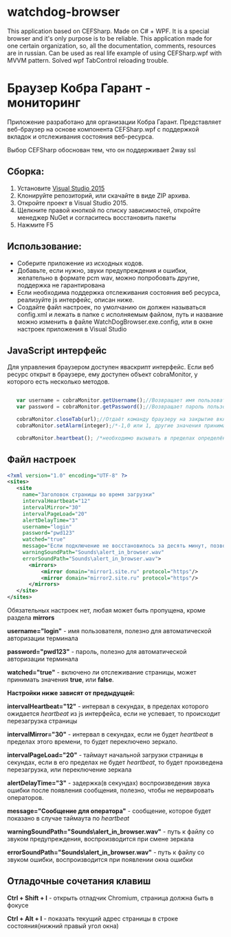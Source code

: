 # watchdog-browser
This application based on CEFSharp. Made on C# + WPF. It is a special browser and it's only purpose is to be reliable. This application made for one certain organization, so, all the documentation, comments, resources are in russian. Can be used as real life example of using CEFSharp.wpf with MVVM pattern. Solved wpf TabControl reloading trouble.


# Браузер Кобра Гарант - мониторинг
Приложение разработано для организации Кобра Гарант. Представляет веб-браузер на основе компонента CEFSharp.wpf с поддержкой вкладок и отслеживания состояния веб-ресурса.

Выбор CEFSharp обоснован тем, что он поддерживает 2way ssl


## Сборка:
1. Установите [Visual Studio 2015](https://www.visualstudio.com/ru/vs/community/)
2. Клонируйте репозиторий, или скачайте в виде ZIP архива.
3. Откройте проект в Visual Studio 2015.
4. Щелкните правой кнопкой по списку зависимостей, откройте менеджер NuGet и согласитесь восстановить пакеты
5. Нажмите F5

## Использование: 
+ Соберите приложение из исходных кодов.
+ Добавьте, если нужно, звуки предупреждения и ошибки, желательно в формате pcm wav, можно попробовать другие, поддержка не гарантирована
+ Если необходима поддержка отслеживания состояния веб ресурса, реализуйте js интерфейс, описан ниже.
+ Создайте файл настроек, по умолчанию он должен называться config.xml и лежать в папке с исполняемым файлом, путь и название можно изменить в файле WatchDogBrowser.exe.config, или в окне настроек приложения в Visual Studio

## JavaScript интерфейс
Для управления браузером доступен яваскрипт интерфейс. Если веб ресурс открыт в браузере, ему доступен объект cobraMonitor, у которого есть несколько методов.

 ```javascript

    var username = cobraMonitor.getUsername();//Возвращает имя пользователя из файла настроек браузера
    var password = cobraMonitor.getPassword();//Возвращает пароль пользователя из файла настроек браузера

    cobraMonitor.closeTab(url);//Отдаёт команду браузеру на закрытие вкладки
    cobraMonitor.setAlarm(integer);/*-1,0 или 1, другие значения принимаются равными единице, меняет цвет заголовка вкладки -1 - черный, 0 - зелёный, 1 - красный*/

    cobraMonitor.heartbeat(); /*необходимо вызывать в пределах определённого в настройках интервала времени, если включено отслеживание, если не вызвать, то будет выведена ошибка, а браузер будет пытаться перезагрузить страницу, или переключить зеркало*/

 ```

## Файл настроек

```xml
<?xml version="1.0" encoding="UTF-8" ?>
<sites>
   <site 
     name="Заголовок страницы во время загрузки" 
     intervalHeartbeat="12"      
     intervalMirror="30" 
     intervalPageLoad="20"
     alertDelayTime="3"
     username="login" 
     password="pwd123" 
     watched="true" 
     message="Если подключение не восстановилось за десять минут, позвоните родителям"
     warningSoundPath="Sounds\alert_in_browser.wav"
     errorSoundPath="Sounds\alert_in_browser.wav">
       <mirrors>
           <mirror domain="mirror1.site.ru" protocol="https"/>
		   <mirror domain="mirror2.site.ru" protocol="https"/>
       </mirrors>
   </site>
</sites>
```
Обязательных настроек нет, любая может быть пропущена, кроме раздела **mirrors**

**username="login"** - имя пользователя, полезно для автоматической авторизации терминала

**password="pwd123"** - пароль, полезно для автоматической авторизации терминала

**watched="true"** - включено ли отслеживание страницы, может принимать значения **true**, или **false**.

**Настройки ниже зависят от предыдущей:**

**intervalHeartbeat="12"** - интервал в секундах, в пределах которого ожидается _heartbeat_ из js интерфейса, если не успевает, то происходит перезагрузка страницы

**intervalMirror="30"** - интервал в секундах, если не будет _heartbeat_ в пределах этого времени, то будет переключено зеркало.

**intervalPageLoad="20"** - таймаут начальной загрузки страницы в секундах, если в его пределах не будет _heartbeat_, то будет произведена перезагрузка, или переключение зеркала

**alertDelayTime="3"** - задержка(в секундах) воспроизведения звука ошибки после появления сообщения, полезно, чтобы не нервировать операторов.

**message="Сообщение для оператора"** - сообщение, которое будет показано в случае таймаута по _heartbeat_

**warningSoundPath="Sounds\alert_in_browser.wav"** - путь к файлу со звуком предупреждения, воспроизводится при смене зеркала

**errorSoundPath="Sounds\alert_in_browser.wav"** - путь к файлу со звуком ошибки, воспроизводится при появлении окна ошибки


## Отладочные сочетания клавиш

**Ctrl + Shift + I** - открыть отладчик Chromium, страница должна быть в фокусе

**Ctrl + Alt + I** - показать текущий адрес страницы в строке состояния(нижний правый угол окна)


